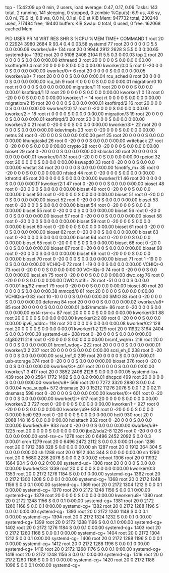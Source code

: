 top - 15:42:09 up 0 min,  2 users,  load average: 0.47, 0.17, 0.06
Tasks: 143 total,   2 running, 141 sleeping,   0 stopped,   0 zombie
%Cpu(s):  6.9 us,  4.6 sy,  0.0 ni, 79.6 id,  8.8 wa,  0.0 hi,  0.1 si,  0.0 st
KiB Mem:    947732 total,   230248 used,   717484 free,    19440 buffers
KiB Swap:        0 total,        0 used,        0 free.   162068 cached Mem

  PID USER      PR  NI    VIRT    RES    SHR S  %CPU %MEM     TIME+ COMMAND
    1 root      20   0   22924   3980   2684 R  93.4  0.4   0:03.58 systemd
   77 root      20   0       0      0      0 D   5.5  0.0   0:00.06 kworker/u8+
  134 root      20   0    9944   2912   2628 S   5.5  0.3   0:00.65 systemd-jo+
 1392 root      20   0    5108   2408   2104 R   5.5  0.3   0:00.03 top
    2 root      20   0       0      0      0 S   0.0  0.0   0:00.00 kthreadd
    3 root      20   0       0      0      0 S   0.0  0.0   0:00.00 ksoftirqd/0
    4 root      20   0       0      0      0 S   0.0  0.0   0:00.00 kworker/0:0
    5 root       0 -20       0      0      0 S   0.0  0.0   0:00.00 kworker/0:+
    6 root      20   0       0      0      0 S   0.0  0.0   0:00.05 kworker/u8+
    7 root      20   0       0      0      0 S   0.0  0.0   0:00.04 rcu_sched
    8 root      20   0       0      0      0 S   0.0  0.0   0:00.00 rcu_bh
    9 root      rt   0       0      0      0 S   0.0  0.0   0:00.01 migration/0
   10 root      rt   0       0      0      0 S   0.0  0.0   0:00.00 migration/1
   11 root      20   0       0      0      0 S   0.0  0.0   0:00.01 ksoftirqd/1
   12 root      20   0       0      0      0 S   0.0  0.0   0:00.00 kworker/1:0
   13 root       0 -20       0      0      0 S   0.0  0.0   0:00.00 kworker/1:+
   14 root      rt   0       0      0      0 S   0.0  0.0   0:00.00 migration/2
   15 root      20   0       0      0      0 S   0.0  0.0   0:00.01 ksoftirqd/2
   16 root      20   0       0      0      0 S   0.0  0.0   0:00.00 kworker/2:0
   17 root       0 -20       0      0      0 S   0.0  0.0   0:00.00 kworker/2:+
   18 root      rt   0       0      0      0 S   0.0  0.0   0:00.00 migration/3
   19 root      20   0       0      0      0 S   0.0  0.0   0:00.01 ksoftirqd/3
   20 root      20   0       0      0      0 S   0.0  0.0   0:00.00 kworker/3:0
   21 root       0 -20       0      0      0 S   0.0  0.0   0:00.00 kworker/3:+
   22 root      20   0       0      0      0 S   0.0  0.0   0:00.00 kdevtmpfs
   23 root       0 -20       0      0      0 S   0.0  0.0   0:00.00 netns
   24 root       0 -20       0      0      0 S   0.0  0.0   0:00.00 perf
   25 root      20   0       0      0      0 S   0.0  0.0   0:00.00 khungtaskd
   26 root       0 -20       0      0      0 S   0.0  0.0   0:00.00 writeback
   27 root       0 -20       0      0      0 S   0.0  0.0   0:00.00 crypto
   28 root       0 -20       0      0      0 S   0.0  0.0   0:00.00 bioset
   29 root       0 -20       0      0      0 S   0.0  0.0   0:00.00 kblockd
   30 root      20   0       0      0      0 S   0.0  0.0   0:00.01 kworker/0:1
   31 root       0 -20       0      0      0 S   0.0  0.0   0:00.00 rpciod
   32 root      20   0       0      0      0 S   0.0  0.0   0:00.00 kswapd0
   33 root       0 -20       0      0      0 S   0.0  0.0   0:00.00 vmstat
   34 root      20   0       0      0      0 S   0.0  0.0   0:00.00 fsnotify_m+
   35 root       0 -20       0      0      0 S   0.0  0.0   0:00.00 nfsiod
   44 root       0 -20       0      0      0 S   0.0  0.0   0:00.00 kthrotld
   45 root      20   0       0      0      0 S   0.0  0.0   0:00.00 kworker/1:1
   46 root      20   0       0      0      0 S   0.0  0.0   0:00.17 kworker/2:1
   47 root       0 -20       0      0      0 S   0.0  0.0   0:00.00 bioset
   48 root       0 -20       0      0      0 S   0.0  0.0   0:00.00 bioset
   49 root       0 -20       0      0      0 S   0.0  0.0   0:00.00 bioset
   50 root       0 -20       0      0      0 S   0.0  0.0   0:00.00 bioset
   51 root       0 -20       0      0      0 S   0.0  0.0   0:00.00 bioset
   52 root       0 -20       0      0      0 S   0.0  0.0   0:00.00 bioset
   53 root       0 -20       0      0      0 S   0.0  0.0   0:00.00 bioset
   54 root       0 -20       0      0      0 S   0.0  0.0   0:00.00 bioset
   55 root       0 -20       0      0      0 S   0.0  0.0   0:00.00 bioset
   56 root       0 -20       0      0      0 S   0.0  0.0   0:00.00 bioset
   57 root       0 -20       0      0      0 S   0.0  0.0   0:00.00 bioset
   58 root       0 -20       0      0      0 S   0.0  0.0   0:00.00 bioset
   59 root       0 -20       0      0      0 S   0.0  0.0   0:00.00 bioset
   60 root       0 -20       0      0      0 S   0.0  0.0   0:00.00 bioset
   61 root       0 -20       0      0      0 S   0.0  0.0   0:00.00 bioset
   62 root       0 -20       0      0      0 S   0.0  0.0   0:00.00 bioset
   63 root       0 -20       0      0      0 S   0.0  0.0   0:00.00 bioset
   64 root       0 -20       0      0      0 S   0.0  0.0   0:00.00 bioset
   65 root       0 -20       0      0      0 S   0.0  0.0   0:00.00 bioset
   66 root       0 -20       0      0      0 S   0.0  0.0   0:00.00 bioset
   67 root       0 -20       0      0      0 S   0.0  0.0   0:00.00 bioset
   68 root       0 -20       0      0      0 S   0.0  0.0   0:00.00 bioset
   69 root       0 -20       0      0      0 S   0.0  0.0   0:00.00 bioset
   70 root       0 -20       0      0      0 S   0.0  0.0   0:00.00 bioset
   71 root       1 -19       0      0      0 S   0.0  0.0   0:00.00 VCHIQ-0
   72 root       1 -19       0      0      0 S   0.0  0.0   0:00.00 VCHIQr-0
   73 root       0 -20       0      0      0 S   0.0  0.0   0:00.00 VCHIQs-0
   74 root       0 -20       0      0      0 S   0.0  0.0   0:00.00 iscsi_eh
   75 root       0 -20       0      0      0 S   0.0  0.0   0:00.00 dwc_otg
   76 root       0 -20       0      0      0 S   0.0  0.0   0:00.00 DWC Notifi+
   78 root     -51   0       0      0      0 S   0.0  0.0   0:00.01 irq/92-mmc1
   79 root       0 -20       0      0      0 S   0.0  0.0   0:00.00 bioset
   80 root      20   0       0      0      0 S   0.0  0.0   0:00.38 mmcqd/0
   81 root      20   0       0      0      0 S   0.0  0.0   0:00.00 VCHIQka-0
   82 root      10 -10       0      0      0 S   0.0  0.0   0:00.00 SMIO
   83 root       0 -20       0      0      0 S   0.0  0.0   0:00.00 deferwq
   84 root      20   0       0      0      0 S   0.0  0.0   0:00.02 kworker/u8+
   85 root      20   0       0      0      0 S   0.0  0.0   0:00.01 jbd2/mmcbl+
   86 root       0 -20       0      0      0 S   0.0  0.0   0:00.00 ext4-rsv-c+
   87 root      20   0       0      0      0 S   0.0  0.0   0:00.00 kworker/3:1
   88 root      20   0       0      0      0 S   0.0  0.0   0:00.00 kworker/2:2
   89 root       0 -20       0      0      0 S   0.0  0.0   0:00.00 ipv6_addrc+
  118 root      20   0       0      0      0 S   0.0  0.0   0:00.08 kworker/0:2
  128 root      20   0       0      0      0 S   0.0  0.0   0:00.01 kworker/1:2
  129 root      20   0   11932   3164   2404 S   0.0  0.3   0:00.30 systemd-ud+
  208 root       0 -20       0      0      0 S   0.0  0.0   0:00.00 cfg80211
  218 root       0 -20       0      0      0 S   0.0  0.0   0:00.00 brcmf_wq/m+
  219 root      20   0       0      0      0 S   0.0  0.0   0:00.01 brcmf_wdog+
  222 root      20   0       0      0      0 S   0.0  0.0   0:00.01 kworker/3:2
  237 root      20   0       0      0      0 S   0.0  0.0   0:00.00 scsi_eh_0
  238 root       0 -20       0      0      0 S   0.0  0.0   0:00.00 scsi_tmf_0
  239 root      20   0       0      0      0 S   0.0  0.0   0:00.01 usb-storage
  374 root       0 -20       0      0      0 S   0.0  0.0   0:00.00 bioset
  376 root       0 -20       0      0      0 S   0.0  0.0   0:00.00 kworker/3:+
  401 root      20   0       0      0      0 S   0.0  0.0   0:00.00 kworker/1:3
  417 root      20   0    3852   2408   2128 S   0.0  0.3   0:00.05 systemd-lo+
  439 root      20   0    2564   1772   1492 S   0.0  0.2   0:00.01 dhcpcd
  499 root      20   0       0      0      0 S   0.0  0.0   0:00.00 kworker/u8+
  569 root      20   0    7272   3320   2880 S   0.0  0.4   0:00.04 wpa_suppli+
  572 dnsmasq   20   0   15212  11276   2076 S   0.0  1.2   0:02.11 dnsmasq
  598 root       0 -20       0      0      0 S   0.0  0.0   0:00.00 kworker/0:+
  601 root       0 -20       0      0      0 S   0.0  0.0   0:00.00 kworker/2:+
  617 root      20   0       0      0      0 S   0.0  0.0   0:00.00 kworker/2:3
  727 root       0 -20       0      0      0 S   0.0  0.0   0:00.00 kworker/1:+
  927 root       0 -20       0      0      0 S   0.0  0.0   0:00.00 kworker/u9+
  928 root       0 -20       0      0      0 S   0.0  0.0   0:00.00 hci0
  929 root       0 -20       0      0      0 S   0.0  0.0   0:00.00 hci0
  930 root      20   0    2068    148     16 S   0.0  0.0   0:00.00 hciattach
  932 root       0 -20       0      0      0 S   0.0  0.0   0:00.00 kworker/u9+
  933 root       0 -20       0      0      0 S   0.0  0.0   0:00.00 kworker/u9+
 1225 root      20   0       0      0      0 S   0.0  0.0   0:00.00 jbd2/sda2-8
 1226 root       0 -20       0      0      0 S   0.0  0.0   0:00.00 ext4-rsv-c+
 1278 root      20   0    6496   2452   2092 S   0.0  0.3   0:00.01 cron
 1279 root      20   0    6496   2472   2112 S   0.0  0.3   0:00.01 cron
 1286 root      20   0    1912    388    328 S   0.0  0.0   0:00.00 sh
 1287 root      20   0    1912    364    304 S   0.0  0.0   0:00.00 sh
 1288 root      20   0    1912    404    344 S   0.0  0.0   0:00.00 sh
 1290 root      20   0    5680   2236   2076 S   0.0  0.2   0:00.02 reboot
 1306 root      20   0   11932   1664    904 S   0.0  0.2   0:00.00 systemd-ud+
 1308 root      20   0       0      0      0 S   0.0  0.0   0:00.00 kworker/3:3
 1339 root      20   0       0      0      0 S   0.0  0.0   0:00.00 kworker/0:3
 1353 root      20   0    2172   1276   1184 S   0.0  0.1   0:00.00 systemd-cg+
 1362 root      20   0    2172   1300   1208 S   0.0  0.1   0:00.00 systemd-cg+
 1368 root      20   0    2172   1248   1156 S   0.0  0.1   0:00.00 systemd-cg+
 1369 root      20   0    2172   1304   1212 S   0.0  0.1   0:00.00 systemd-cg+
 1370 root      20   0    2172   1248   1156 S   0.0  0.1   0:00.00 systemd-cg+
 1379 root      20   0       0      0      0 S   0.0  0.0   0:00.00 kworker/u8+
 1380 root      20   0    2172   1248   1156 S   0.0  0.1   0:00.00 systemd-cg+
 1381 root      20   0    2172   1260   1168 S   0.0  0.1   0:00.00 systemd-cg+
 1382 root      20   0    2172   1288   1196 S   0.0  0.1   0:00.00 systemd-cg+
 1393 root      20   0    2172   1240   1148 S   0.0  0.1   0:00.00 systemd-cg+
 1394 root      20   0    2172   1324   1232 S   0.0  0.1   0:00.00 systemd-cg+
 1399 root      20   0    2172   1288   1196 S   0.0  0.1   0:00.00 systemd-cg+
 1402 root      20   0    2172   1276   1184 S   0.0  0.1   0:00.00 systemd-cg+
 1403 root      20   0    2172   1260   1168 S   0.0  0.1   0:00.00 systemd-cg+
 1404 root      20   0    2172   1304   1212 S   0.0  0.1   0:00.00 systemd-cg+
 1406 root      20   0    2172   1288   1196 S   0.0  0.1   0:00.00 systemd-cg+
 1412 root      20   0    2172   1288   1196 S   0.0  0.1   0:00.00 systemd-cg+
 1416 root      20   0    2172   1268   1176 S   0.0  0.1   0:00.00 systemd-cg+
 1418 root      20   0    2172   1248   1156 S   0.0  0.1   0:00.00 systemd-cg+
 1419 root      20   0    2172   1280   1188 S   0.0  0.1   0:00.00 systemd-cg+
 1420 root      20   0    2172   1188   1096 S   0.0  0.1   0:00.00 systemd-cg+
